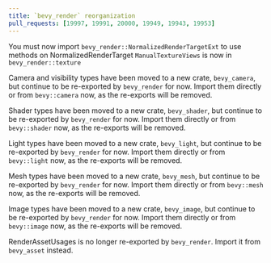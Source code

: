 ```yaml
---
title: `bevy_render` reorganization
pull_requests: [19997, 19991, 20000, 19949, 19943, 19953]
---
```


You must now import `bevy_render::NormalizedRenderTargetExt` to use methods on NormalizedRenderTarget
`ManualTextureViews` is now in `bevy_render::texture`

Camera and visibility types have been moved to a new crate, `bevy_camera`, but continue to be re-exported by `bevy_render` for now.
Import them directly or from `bevy::camera` now, as the re-exports will be removed.

Shader types have been moved to a new crate, `bevy_shader`, but continue to be re-exported by `bevy_render` for now.
Import them directly or from `bevy::shader` now, as the re-exports will be removed.

Light types have been moved to a new crate, `bevy_light`, but continue to be re-exported by `bevy_render` for now.
Import them directly or from `bevy::light` now, as the re-exports will be removed.

Mesh types have been moved to a new crate, `bevy_mesh`, but continue to be re-exported by `bevy_render` for now.
Import them directly or from `bevy::mesh` now, as the re-exports will be removed.

Image types have been moved to a new crate, `bevy_image`, but continue to be re-exported by `bevy_render` for now.
Import them directly or from `bevy::image` now, as the re-exports will be removed.

RenderAssetUsages is no longer re-exported by `bevy_render`. Import it from `bevy_asset` instead.
